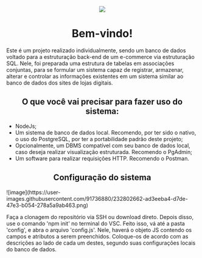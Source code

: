 <p align="center">
  <a>
    <img align="center" src="https://readme-typing-svg.herokuapp.com/?lines=e-commerce+sequelize;made+by+daviebatista&center=true&size=32">
  </a>
</p>

<h1 align="center">
Bem-vindo!
</h1>

Este é um projeto realizado individualmente, sendo um banco de dados voltado para a estruturação back-end de um e-commerce via estruturação SQL.
Nele, foi preparada uma estrutura de tabelas em associações conjuntas, para se formular um sistema capaz de registrar, armazenar, alterar e controlar as informações existentes em um sistema similar ao banco de dados dos sites de lojas digitais.

<h2 align="center">
O que você vai precisar para fazer uso do sistema:
</h2>

- NodeJs;
- Um sistema de banco de dados local. Recomendo, por ter sido o nativo, o uso do PostgreSQL, por ter a portabilidade padrão deste projeto;
- Opcionalmente, um DBMS compatível com seu banco de dados local, caso deseja realizar visualização estruturada. Recomendo o PgAdmin;
- Um software para realizar requisições HTTP. Recomendo o Postman.

<h2 align="center">
Configuração do sistema
</h2>
![image](https://user-images.githubusercontent.com/91736880/232802662-ad3eeba4-d7de-47e3-b054-278a5a9ab463.png)

Faça a clonagem do repositório via SSH ou download direto. Depois disso, use o comando 'npm init' no terminal do VSC.
Feito isso, vá até a pasta 'config', e abra o arquivo 'config.js'. Nele, haverá o objeto JS contendo os campos e atributos a serem preenchidos. Coloque-os de acordo com as descrições ao lado de cada um destes, segundo suas configurações locais do banco de dados.

